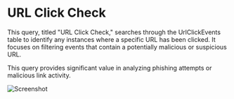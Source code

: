 # URL Click Check
This query, titled "URL Click Check," searches through the UrlClickEvents table to identify any instances where a specific URL has been clicked. It focuses on filtering events that contain a potentially malicious or suspicious URL.

This query provides significant value in analyzing phishing attempts or malicious link activity.

![Screenshot](https://github.com/user-attachments/assets/31d9de77-bd7c-40f0-a6bf-108c12725684)
